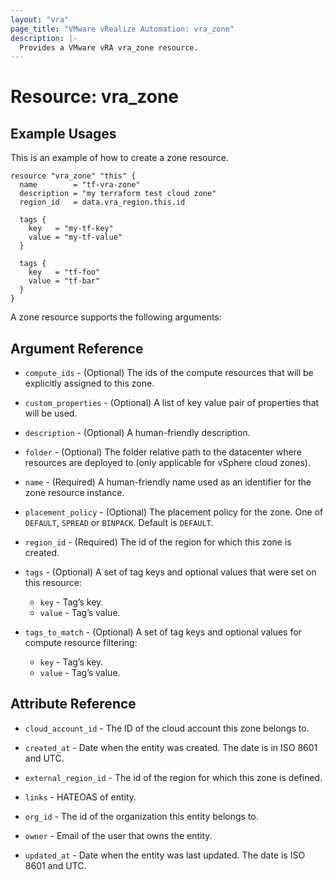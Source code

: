 ```yaml
---
layout: "vra"
page_title: "VMware vRealize Automation: vra_zone"
description: |-
  Provides a VMware vRA vra_zone resource.
---
```


# Resource: vra_zone

## Example Usages

This is an example of how to create a zone resource.

```hcl
resource "vra_zone" "this" {
  name        = "tf-vra-zone"
  description = "my terraform test cloud zone"
  region_id   = data.vra_region.this.id

  tags {
    key   = "my-tf-key"
    value = "my-tf-value"
  }

  tags {
    key   = "tf-foo"
    value = "tf-bar"
  }
}
```

A zone resource supports the following arguments:

## Argument Reference

* `compute_ids` - (Optional) The ids of the compute resources that will be explicitly assigned to this zone.

* `custom_properties` - (Optional) A list of key value pair of properties that will be used.

* `description` - (Optional) A human-friendly description.

* `folder` - (Optional) The folder relative path to the datacenter where resources are deployed to (only applicable for vSphere cloud zones).

* `name` - (Required) A human-friendly name used as an identifier for the zone resource instance.

* `placement_policy` - (Optional) The placement policy for the zone. One of `DEFAULT`, `SPREAD` or `BINPACK`. Default is `DEFAULT`.

* `region_id` - (Required) The id of the region for which this zone is created.

* `tags` - (Optional) A set of tag keys and optional values that were set on this resource:
  * `key` - Tag’s key.
  * `value` - Tag’s value.

* `tags_to_match` - (Optional) A set of tag keys and optional values for compute resource filtering:
  * `key` - Tag’s key.
  * `value` - Tag’s value.


## Attribute Reference

* `cloud_account_id` - The ID of the cloud account this zone belongs to.

* `created_at` - Date when the entity was created. The date is in ISO 8601 and UTC.

* `external_region_id` - The id of the region for which this zone is defined.

* `links` - HATEOAS of entity.

* `org_id` - The id of the organization this entity belongs to.

* `owner` - Email of the user that owns the entity.

* `updated_at` - Date when the entity was last updated. The date is ISO 8601 and UTC.
